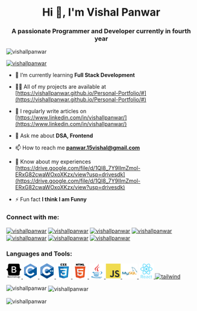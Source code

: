 <h1 align="center">Hi 👋, I'm Vishal Panwar</h1>
<h3 align="center">A passionate Programmer and Developer currently in fourth year</h3>

<p align="left"> <img src="https://komarev.com/ghpvc/?username=vishallpanwar&label=Profile%20views&color=0e75b6&style=flat" alt="vishallpanwar" /> </p>

<p align="left"> <a href="https://github.com/ryo-ma/github-profile-trophy"><img src="https://github-profile-trophy.vercel.app/?username=vishallpanwar" alt="vishallpanwar" /></a> </p>

- 🌱 I’m currently learning **Full Stack Development**

- 👨‍💻 All of my projects are available at [https://vishallpanwar.github.io/Personal-Portfolio/#](https://vishallpanwar.github.io/Personal-Portfolio/#)

- 📝 I regularly write articles on [https://www.linkedin.com/in/vishallpanwar/](https://www.linkedin.com/in/vishallpanwar/)

- 💬 Ask me about **DSA, Frontend**

- 📫 How to reach me **panwar.15vishal@gmail.com**

- 📄 Know about my experiences [https://drive.google.com/file/d/1QI8_7Y9IImZmol-ERxG82cwaWOxoXKzx/view?usp=drivesdk](https://drive.google.com/file/d/1QI8_7Y9IImZmol-ERxG82cwaWOxoXKzx/view?usp=drivesdk)

- ⚡ Fun fact **I think I am Funny**

<h3 align="left">Connect with me:</h3>
<p align="left">
<a href="https://twitter.com/vishallpanwar" target="blank"><img align="center" src="https://raw.githubusercontent.com/rahuldkjain/github-profile-readme-generator/master/src/images/icons/Social/twitter.svg" alt="vishallpanwar" height="30" width="40" /></a>
<a href="https://linkedin.com/in/vishallpanwar" target="blank"><img align="center" src="https://raw.githubusercontent.com/rahuldkjain/github-profile-readme-generator/master/src/images/icons/Social/linked-in-alt.svg" alt="vishallpanwar" height="30" width="40" /></a>
<a href="https://instagram.com/vishallpanwar" target="blank"><img align="center" src="https://raw.githubusercontent.com/rahuldkjain/github-profile-readme-generator/master/src/images/icons/Social/instagram.svg" alt="vishallpanwar" height="30" width="40" /></a>
<a href="https://www.codechef.com/users/vishallpanwar" target="blank"><img align="center" src="https://cdn.jsdelivr.net/npm/simple-icons@3.1.0/icons/codechef.svg" alt="vishallpanwar" height="30" width="40" /></a>
<a href="https://codeforces.com/profile/vishallpanwar" target="blank"><img align="center" src="https://raw.githubusercontent.com/rahuldkjain/github-profile-readme-generator/master/src/images/icons/Social/codeforces.svg" alt="vishallpanwar" height="30" width="40" /></a>
<a href="https://www.leetcode.com/vishallpanwar" target="blank"><img align="center" src="https://raw.githubusercontent.com/rahuldkjain/github-profile-readme-generator/master/src/images/icons/Social/leet-code.svg" alt="vishallpanwar" height="30" width="40" /></a>
<a href="https://auth.geeksforgeeks.org/user/vishallpanwar" target="blank"><img align="center" src="https://raw.githubusercontent.com/rahuldkjain/github-profile-readme-generator/master/src/images/icons/Social/geeks-for-geeks.svg" alt="vishallpanwar" height="30" width="40" /></a>
</p>

<h3 align="left">Languages and Tools:</h3>
<p align="left"> <a href="https://getbootstrap.com" target="_blank" rel="noreferrer"> <img src="https://raw.githubusercontent.com/devicons/devicon/master/icons/bootstrap/bootstrap-plain-wordmark.svg" alt="bootstrap" width="40" height="40"/> </a> <a href="https://www.cprogramming.com/" target="_blank" rel="noreferrer"> <img src="https://raw.githubusercontent.com/devicons/devicon/master/icons/c/c-original.svg" alt="c" width="40" height="40"/> </a> <a href="https://www.w3schools.com/cpp/" target="_blank" rel="noreferrer"> <img src="https://raw.githubusercontent.com/devicons/devicon/master/icons/cplusplus/cplusplus-original.svg" alt="cplusplus" width="40" height="40"/> </a> <a href="https://www.w3schools.com/css/" target="_blank" rel="noreferrer"> <img src="https://raw.githubusercontent.com/devicons/devicon/master/icons/css3/css3-original-wordmark.svg" alt="css3" width="40" height="40"/> </a> <a href="https://www.w3.org/html/" target="_blank" rel="noreferrer"> <img src="https://raw.githubusercontent.com/devicons/devicon/master/icons/html5/html5-original-wordmark.svg" alt="html5" width="40" height="40"/> </a> <a href="https://www.java.com" target="_blank" rel="noreferrer"> <img src="https://raw.githubusercontent.com/devicons/devicon/master/icons/java/java-original.svg" alt="java" width="40" height="40"/> </a> <a href="https://developer.mozilla.org/en-US/docs/Web/JavaScript" target="_blank" rel="noreferrer"> <img src="https://raw.githubusercontent.com/devicons/devicon/master/icons/javascript/javascript-original.svg" alt="javascript" width="40" height="40"/> </a> <a href="https://www.mysql.com/" target="_blank" rel="noreferrer"> <img src="https://raw.githubusercontent.com/devicons/devicon/master/icons/mysql/mysql-original-wordmark.svg" alt="mysql" width="40" height="40"/> </a> <a href="https://reactjs.org/" target="_blank" rel="noreferrer"> <img src="https://raw.githubusercontent.com/devicons/devicon/master/icons/react/react-original-wordmark.svg" alt="react" width="40" height="40"/> </a> <a href="https://tailwindcss.com/" target="_blank" rel="noreferrer"> <img src="https://www.vectorlogo.zone/logos/tailwindcss/tailwindcss-icon.svg" alt="tailwind" width="40" height="40"/> </a> </p>

<p><img align="left" src="https://github-readme-stats.vercel.app/api/top-langs?username=vishallpanwar&show_icons=true&locale=en&layout=compact" alt="vishallpanwar" /></p>

<p>&nbsp;<img align="center" src="https://github-readme-stats.vercel.app/api?username=vishallpanwar&show_icons=true&locale=en" alt="vishallpanwar" /></p>

<p><img align="center" src="https://github-readme-streak-stats.herokuapp.com/?user=vishallpanwar&" alt="vishallpanwar" /></p>
